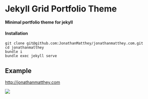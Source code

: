 # Jekyll Grid Portfolio Theme

__Minimal portfolio theme for jekyll__

#### Installation

```
git clone git@github.com:JonathanMatthey/jonathanmatthey.com.git
cd jonathanmatthey
bundle i
bundle exec jekyll serve
```

## Example

http://jonathanmatthey.com

![](https://i.imgur.com/HU27xIF.png)